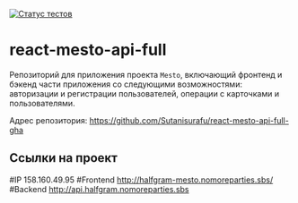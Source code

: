 [![Статус тестов](../../actions/workflows/tests.yml/badge.svg)](../../actions/workflows/tests.yml)

# react-mesto-api-full
Репозиторий для приложения проекта `Mesto`, включающий фронтенд и бэкенд части приложения со следующими возможностями: авторизации и регистрации пользователей, операции с карточками и пользователями.

Адрес репозитория: https://github.com/Sutanisurafu/react-mesto-api-full-gha

## Ссылки на проект

#IP 158.160.49.95
#Frontend http://halfgram-mesto.nomoreparties.sbs/
#Backend http://api.halfgram.nomoreparties.sbs
